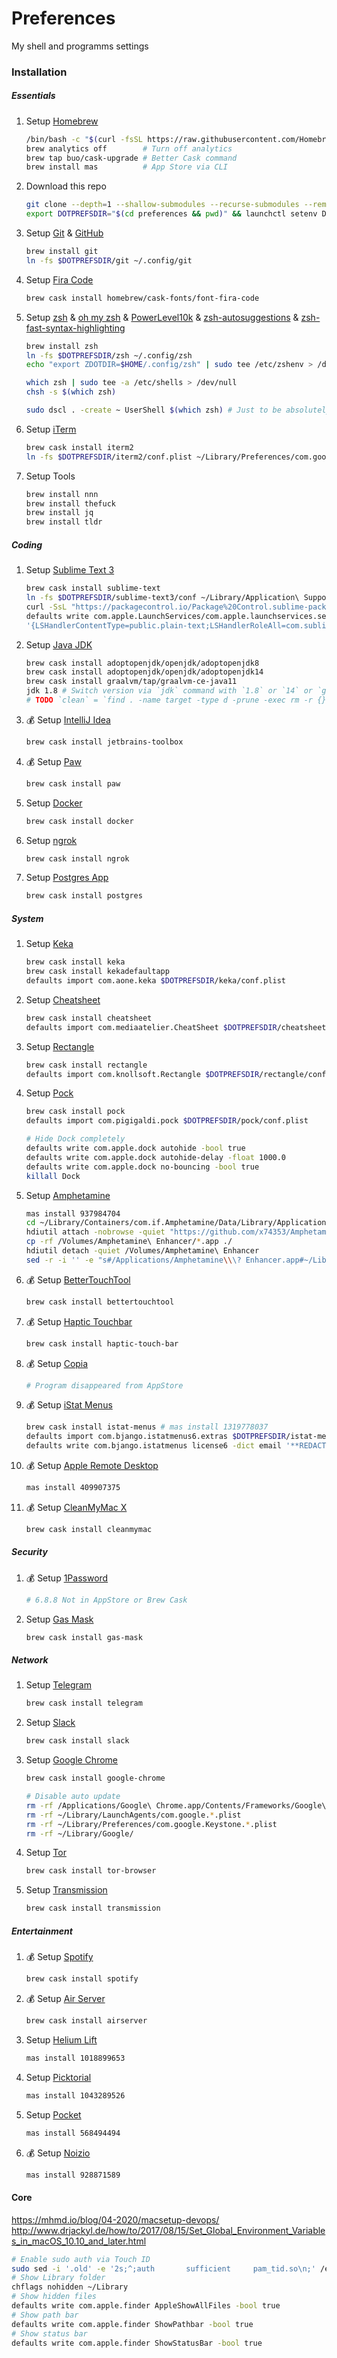 # Preferences

My shell and programms settings

### Installation

##### Essentials
1. Setup [Homebrew](https://brew.sh)

    ```bash
    /bin/bash -c "$(curl -fsSL https://raw.githubusercontent.com/Homebrew/install/master/install.sh)"
    brew analytics off        # Turn off analytics
    brew tap buo/cask-upgrade # Better Cask command
    brew install mas          # App Store via CLI
    ```
2. Download this repo

    ```bash
    git clone --depth=1 --shallow-submodules --recurse-submodules --remote-submodules https://github.com/REDNBLACK/preferences.git
    export DOTPREFSDIR="$(cd preferences && pwd)" && launchctl setenv DOTPREFSDIR "$DOTPREFSDIR"
    ```
3. Setup [Git](https://git-scm.com) & [GitHub](https://help.github.com/en/github/authenticating-to-github/creating-a-personal-access-token)

    ```bash
    brew install git
    ln -fs $DOTPREFSDIR/git ~/.config/git
    ```
4. Setup [Fira Code](https://github.com/tonsky/FiraCode)

    ```bash
    brew cask install homebrew/cask-fonts/font-fira-code
    ```
5. Setup [zsh](http://zsh.org) & [oh my zsh](https://ohmyz.sh) & [PowerLevel10k](https://github.com/romkatv/powerlevel10k) & [zsh-autosuggestions](https://github.com/zsh-users/zsh-autosuggestions) & [zsh-fast-syntax-highlighting](https://github.com/zdharma/fast-syntax-highlighting)

    ```bash
    brew install zsh
    ln -fs $DOTPREFSDIR/zsh ~/.config/zsh
    echo "export ZDOTDIR=$HOME/.config/zsh" | sudo tee /etc/zshenv > /dev/null

    which zsh | sudo tee -a /etc/shells > /dev/null
    chsh -s $(which zsh)

    sudo dscl . -create ~ UserShell $(which zsh) # Just to be absolutely sure
    ```
6. Setup [iTerm](https://iterm2.com)

    ```bash
    brew cask install iterm2
    ln -fs $DOTPREFSDIR/iterm2/conf.plist ~/Library/Preferences/com.googlecode.iterm2.plist
    ```
7. Setup Tools

    ```bash
    brew install nnn
    brew install thefuck
    brew install jq
    brew install tldr
    ```

##### Coding
1. Setup [Sublime Text 3](https://sublimetext.com/3)

    ```bash
    brew cask install sublime-text
    ln -fs $DOTPREFSDIR/sublime-text3/conf ~/Library/Application\ Support/Sublime\ Text\ 3/Packages/User
    curl -SsL "https://packagecontrol.io/Package%20Control.sublime-package" > ~/Library/Application\ Support/Sublime\ Text\ 3/Installed\ Packages/Package\ Control.sublime-package
    defaults write com.apple.LaunchServices/com.apple.launchservices.secure LSHandlers -array-add \
    '{LSHandlerContentType=public.plain-text;LSHandlerRoleAll=com.sublimetext.3;}'
    ```
2. Setup [Java JDK](https://adoptopenjdk.net)

    ```bash
    brew cask install adoptopenjdk/openjdk/adoptopenjdk8
    brew cask install adoptopenjdk/openjdk/adoptopenjdk14
    brew cask install graalvm/tap/graalvm-ce-java11
    jdk 1.8 # Switch version via `jdk` command with `1.8` or `14` or `graal`
    # TODO `clean` = `find . -name target -type d -prune -exec rm -r {} \;`
    ```
3. 💰 Setup [IntelliJ Idea](https://jetbrains.com/idea)

    ```bash
    brew cask install jetbrains-toolbox
    ```
4. 💰 Setup [Paw](https://paw.cloud)

    ```bash
    brew cask install paw
    ```
5. Setup [Docker](https://github.com/docker/for-mac)

    ```bash
    brew cask install docker
    ```
6. Setup [ngrok](https://ngrok.com)

    ```bash
    brew cask install ngrok
    ```
7. Setup [Postgres App](https://github.com/PostgresApp/PostgresApp)

    ```bash
    brew cask install postgres
    ```

##### System
1. Setup [Keka](https://github.com/aonez/Keka)

    ```bash
    brew cask install keka
    brew cask install kekadefaultapp
    defaults import com.aone.keka $DOTPREFSDIR/keka/conf.plist
    ```
2. Setup [Cheatsheet](https://cheatsheetapp.com/CheatSheet)

    ```bash
    brew cask install cheatsheet
    defaults import com.mediaatelier.CheatSheet $DOTPREFSDIR/cheatsheet/conf.plist
    ```
3. Setup [Rectangle](https://github.com/rxhanson/Rectangle)

    ```bash
    brew cask install rectangle
    defaults import com.knollsoft.Rectangle $DOTPREFSDIR/rectangle/conf.plist
    ```
4. Setup [Pock](https://pock.dev)

    ```bash
    brew cask install pock
    defaults import com.pigigaldi.pock $DOTPREFSDIR/pock/conf.plist

    # Hide Dock completely
    defaults write com.apple.dock autohide -bool true
    defaults write com.apple.dock autohide-delay -float 1000.0
    defaults write com.apple.dock no-bouncing -bool true
    killall Dock
    ```
5. Setup [Amphetamine](https://apps.apple.com/app/amphetamine/id937984704)

    ```bash
    mas install 937984704
    cd ~/Library/Containers/com.if.Amphetamine/Data/Library/Application\ Support
    hdiutil attach -nobrowse -quiet "https://github.com/x74353/Amphetamine-Enhancer/raw/master/Releases/Current/Amphetamine%20Enhancer.dmg"
    cp -rf /Volumes/Amphetamine\ Enhancer/*.app ./
    hdiutil detach -quiet /Volumes/Amphetamine\ Enhancer
    sed -r -i '' -e "s#/Applications/Amphetamine\\\? Enhancer.app#~/Library/Containers/com.if.Amphetamine/Data/Library/Application' 'Support/Amphetamine' 'Enhancer.app#g" Amphetamine\ Enhancer.app/**/*.(sh|plist)
    ```
6. 💰 Setup [BetterTouchTool](https://folivora.ai)

    ```bash
    brew cask install bettertouchtool
    ```
7. 💰 Setup [Haptic Touchbar](https://haptictouchbar.com)

    ```bash
    brew cask install haptic-touch-bar
    ```
8. 💰 Setup [Copia]()

    ```bash
    # Program disappeared from AppStore
    ```
9. 💰 Setup [iStat Menus](https://bjango.com/mac/istatmenus)

    ```bash
    brew cask install istat-menus # mas install 1319778037
    defaults import com.bjango.istatmenus6.extras $DOTPREFSDIR/istat-menus/conf.plist
    defaults write com.bjango.istatmenus license6 -dict email '**REDACTED**' serial '**REDACTED**'
    ```
10. 💰 Setup [Apple Remote Desktop](https://apps.apple.com/app/apple-remote-desktop/id409907375)

    ```bash
    mas install 409907375
    ```
11. 💰 Setup [CleanMyMac X](https://macpaw.com/cleanmymac)

    ```bash
    brew cask install cleanmymac
    ```

##### Security
1. 💰 Setup [1Password](https://1password.com)

    ```bash
    # 6.8.8 Not in AppStore or Brew Cask
    ```
2. Setup [Gas Mask](https://github.com/2ndalpha/gasmask)

    ```bash
    brew cask install gas-mask
    ```

##### Network
1. Setup [Telegram](https://github.com/telegramdesktop/tdesktop)

    ```bash
    brew cask install telegram
    ```
2. Setup [Slack](https://slack.com)

    ```bash
    brew cask install slack
    ```
3. Setup [Google Chrome](https://google.com/chrome)

    ```bash
    brew cask install google-chrome

    # Disable auto update
    rm -rf /Applications/Google\ Chrome.app/Contents/Frameworks/Google\ Chrome\ Framework.framework/Versions/Current/Frameworks/KeystoneRegistration.framework
    rm -rf ~/Library/LaunchAgents/com.google.*.plist
    rm -rf ~/Library/Preferences/com.google.Keystone.*.plist
    rm -rf ~/Library/Google/
    ```
4. Setup [Tor](https://github.com/TheTorProject)

    ```bash
    brew cask install tor-browser
    ```
5. Setup [Transmission](https://github.com/transmission/transmission)

    ```bash
    brew cask install transmission
    ```

##### Entertainment
1. 💰 Setup [Spotify](https://spotify.com)

    ```bash
    brew cask install spotify
    ```
2. 💰 Setup [Air Server](https://www.airserver.com/Mac)

    ```bash
    brew cask install airserver
    ```
3. Setup [Helium Lift](https://apps.apple.com/app/heliumlift/id1018899653)

    ```bash
    mas install 1018899653
    ```
4. Setup [Picktorial](https://apps.apple.com/app/picktorial/id1043289526)

    ```bash
    mas install 1043289526
    ```
5. Setup [Pocket](https://apps.apple.com/app/pocket/id568494494)

    ```bash
    mas install 568494494
    ```
6. 💰 Setup [Noizio](https://apps.apple.com/app/noizio-focus-relax-sleep/id928871589)

    ```bash
    mas install 928871589
    ```

#### Core
https://mhmd.io/blog/04-2020/macsetup-devops/
http://www.drjackyl.de/how/to/2017/08/15/Set_Global_Environment_Variables_in_macOS_10.10_and_later.html

```bash
# Enable sudo auth via Touch ID
sudo sed -i '.old' -e '2s;^;auth       sufficient     pam_tid.so\n;' /etc/pam.d/sudo
# Show Library folder
chflags nohidden ~/Library
# Show hidden files
defaults write com.apple.finder AppleShowAllFiles -bool true
# Show path bar
defaults write com.apple.finder ShowPathbar -bool true
# Show status bar
defaults write com.apple.finder ShowStatusBar -bool true
```
